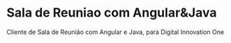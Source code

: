 # Sala de Reuniao com Angular&Java

Cliente de Sala de Reunião com Angular e Java, para Digital Innovation One

